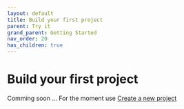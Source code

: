 ```yaml
---
layout: default
title: Build your first project
parent: Try it
grand_parent: Getting Started
nav_order: 20
has_children: true
---
```


# Build your first project

Comming soon ...
For the moment use [Create a new project](../../30-DeveloperGuide/10-Start/10-CreateANewProject.md)